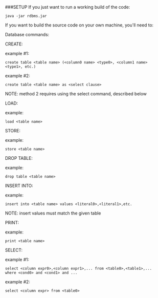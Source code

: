 ###SETUP
If you just want to run a working build of the code:

`java -jar rdbms.jar`

If you want to build the source code on your own machine, you'll need to:






Database commands:

CREATE:

example #1:

    create table <table name> (<column0 name> <type0>, <column1 name> <type1>, etc.)

example #2:

    create table <table name> as <select clause>

NOTE: method 2 requires using the select command, described below



LOAD:

example:

    load <table name>


STORE:

example:

    store <table name>


DROP TABLE:

example:

    drop table <table name>


INSERT INTO:

example:

    insert into <table name> values <literal0>,<literal1>,etc.

NOTE: insert values must match the given table


PRINT:

example:

    print <table name>


SELECT:

example #1:

    select <column expr0>,<column expr1>,... from <table0>,<table1>,... where <cond0> and <cond1> and ...

example #2:

    select <column expr> from <table0>
